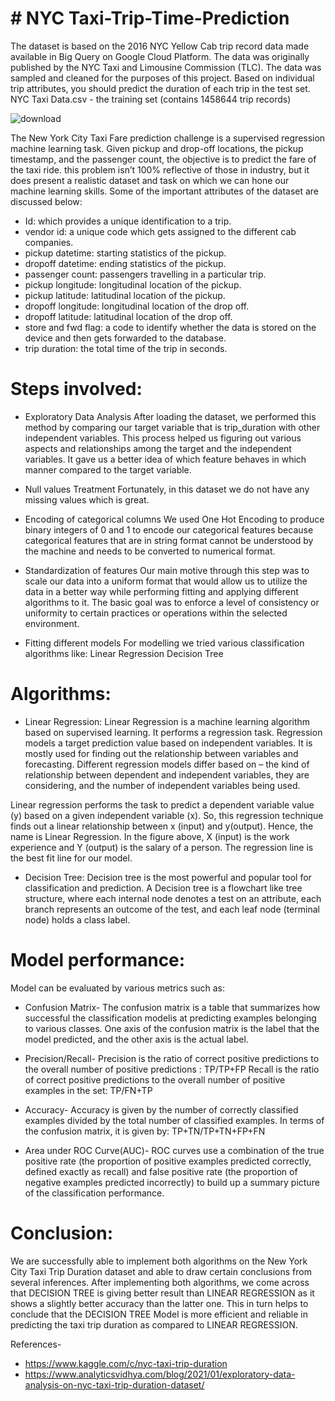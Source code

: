 # # NYC Taxi-Trip-Time-Prediction
The dataset is based on the 2016 NYC Yellow Cab trip record data made available in Big Query on Google Cloud Platform. The data was originally published by the NYC Taxi and Limousine Commission (TLC). The data was sampled and cleaned for the purposes of this project. Based on individual trip attributes, you should predict the duration of each trip in the test set. NYC Taxi Data.csv - the training set (contains 1458644 trip records)

![download](https://user-images.githubusercontent.com/79791821/156911225-631e704a-64a0-4909-8dab-703d1a9cf5e3.jpg)


The New York City Taxi Fare prediction challenge is a supervised regression machine learning task. Given pickup and drop-off locations, the pickup timestamp, and the passenger count, the objective is to predict the fare of the taxi ride. this problem isn’t 100% reflective of those in industry, but it does present a realistic dataset and task on which we can hone our machine learning skills.
Some of the important attributes of the dataset are discussed below:
* Id: which provides a unique identification to a trip.
* vendor id: a unique code which gets assigned to the different cab companies.
* pickup datetime: starting statistics of the pickup.
* dropoff datetime: ending statistics of the pickup.
* passenger count: passengers travelling in a particular trip.
* pickup longitude: longitudinal location of the pickup.
* pickup latitude: latitudinal location of the pickup.
* dropoff longitude: longitudinal location of the drop off.
* dropoff latitude: latitudinal location of the drop off.
* store and fwd flag:  a code to identify whether the data is stored on the device and then gets forwarded to the database.
* trip duration: the total time of the trip in seconds.

# Steps involved:
 
* Exploratory Data Analysis 
After loading the dataset, we performed this method by comparing our target variable that is trip_duration with other independent variables. This process helped us figuring out various aspects and relationships among the target and the independent variables. It gave us a better idea of which feature behaves in which manner compared to the target variable.

* Null values Treatment
Fortunately, in this dataset we do not have any missing values which is great.

* Encoding of categorical columns 
We used One Hot Encoding to produce binary integers of 0 and 1 to encode our categorical features because categorical features that are in string format cannot be understood by the machine and needs to be converted to numerical format.

* Standardization of features
Our main motive through this step was to scale our data into a uniform format that would allow us to utilize the data in a better way while performing fitting and applying different algorithms to it. 
The basic goal was to enforce a level of consistency or uniformity to certain practices or operations within the selected environment.

* Fitting different models
For modelling we tried various classification algorithms like:
Linear Regression
Decision Tree


# Algorithms:

* Linear Regression:
Linear Regression is a machine learning algorithm based on supervised learning. It performs a regression task. Regression models a target prediction value based on independent variables. It is mostly used for finding out the relationship between variables and forecasting. Different regression models differ based on – the kind of relationship between dependent and independent variables, they are considering, and the number of independent variables being used.

Linear regression performs the task to predict a dependent variable value (y) based on a given independent variable (x). So, this regression technique finds out a linear relationship between x (input) and y(output). Hence, the name is Linear Regression.
In the figure above, X (input) is the work experience and Y (output) is the salary of a person. The regression line is the best fit line for our model.

*  Decision Tree:
Decision tree is the most powerful and popular tool for classification and prediction. A Decision tree is a flowchart like tree structure, where each internal node denotes a test on an attribute, each branch represents an outcome of the test, and each leaf node (terminal node) holds a class label.

# Model performance:

Model can be evaluated by various metrics such as:
* Confusion Matrix-
The confusion matrix is a table that summarizes how successful the classification modelis at predicting examples belonging to various classes. One axis of the confusion matrix is the label that the model predicted, and the other axis is the actual label.

* Precision/Recall-
Precision is the ratio of correct positive predictions to the overall number of positive predictions : TP/TP+FP
Recall is the ratio of correct positive predictions to the overall number of positive examples in the set: TP/FN+TP

* Accuracy-
Accuracy is given by the number of correctly classified examples divided by the total number
of classified examples. In terms of the confusion matrix, it is given by: TP+TN/TP+TN+FP+FN

* Area under ROC Curve(AUC)- 
ROC curves use a combination of the true positive rate (the proportion of positive examples predicted correctly, defined exactly as recall) and false positive rate (the proportion of negative examples predicted incorrectly) to build up a summary picture of the classification performance.
# Conclusion:

We are successfully able to implement both algorithms on the New York City Taxi Trip Duration dataset and able to draw certain conclusions from several inferences. After implementing both algorithms, we come across that DECISION TREE is giving better result than LINEAR REGRESSION as it shows a slightly better accuracy than the latter one. This in turn helps to conclude that the DECISION TREE Model is more efficient and reliable in predicting the taxi trip duration as compared to LINEAR REGRESSION.


References-
* https://www.kaggle.com/c/nyc-taxi-trip-duration
* https://www.analyticsvidhya.com/blog/2021/01/exploratory-data-analysis-on-nyc-taxi-trip-duration-dataset/
